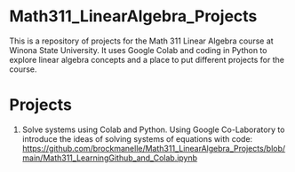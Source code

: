 # Math311_LinearAlgebra_Projects
This is a repository of projects for the Math 311 Linear Algebra course at Winona State University. It uses Google Colab and coding in Python to explore linear algebra concepts and a place to put different projects for the course. 
# Projects
1. Solve systems using Colab and Python.
   Using Google Co-Laboratory to introduce the ideas of solving systems of equations with code:
   https://github.com/brockmanelle/Math311_LinearAlgebra_Projects/blob/main/Math311_LearningGithub_and_Colab.ipynb
   
